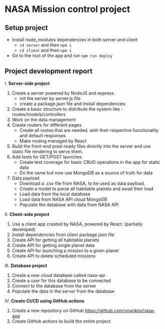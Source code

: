 # NASA Mission control project 

## Setup project
- Install node_modules dependencies in both server and client
  - `cd server` and then `npm i`
  - `cd client` and then `npm i`
- Go to the root of the app and run `npm run deploy`

## Project development report

I. **Server-side project**
1. Create a server powered by NodeJS and express.
   - init the server by server.js file
   - create a package.json file and install dependencies
2. Create a basic structure to distribute the system like - routes/models/controllers
3. Work on the data management 
4. Create routers for different pages
   - Create all routes that are needed, with their respective functionality and default responses
   - Make routing managed by React
4. Build the front-end prod-ready files directly into the server and use static file rendering to serve them.
5. Add tests for GET/POST launches
   - Create test coverage for basic CRUD operations in the app for static data
   - Do the same but now use MongoDB as a source of truth for data
6. Data payload
   - Download a .csv file from NASA, to be used as data payload.
   - Create a model to parse all habitable planets and await their load
   - Load data from the local database
   - Load data from NASA API cloud MongoDB 
   - Populate the database with data from NASA API

II. **Client-side project**
1. Use a client app created by NASA, powered by React. (partially developed)
2. Install dependencies from client package.json file
3. Create API for getting all habitable planets
4. Create API for getting single planet data
5. Create API for launching a mission to a given planet
6. Create API to delete scheduled missions

III. **Database project**
1. Create a new cloud database called nasa-api
2. Create a user for this database to be connected
3. Connect to the database from the server
4. Populate the data in the server from the database

IV. **Create CI/CD using GitHub actions**
1. Create a new repository on GitHub https://github.com/vnankov/nasa-app
2. Create GitHub actions to build the entire project